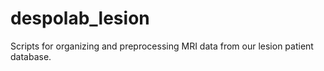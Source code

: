 # despolab_lesion
Scripts for organizing and preprocessing MRI data from our lesion patient database.
